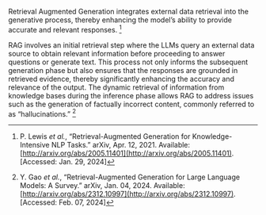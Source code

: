 Retrieval Augmented Generation integrates external data retrieval into the generative process, thereby enhancing the model’s ability to provide accurate and relevant responses. [^1]

RAG involves an initial retrieval step where the LLMs query an external data source to obtain relevant information before proceeding to answer questions or generate text. This process not only informs the subsequent generation phase but also ensures that the responses are grounded in retrieved evidence, thereby significantly enhancing the accuracy and relevance of the output. The dynamic retrieval of information from knowledge bases during the inference phase allows RAG to address issues such as the generation of factually incorrect content, commonly referred to as “hallucinations.” [^2]

[^1]:P. Lewis _et al._, “Retrieval-Augmented Generation for Knowledge-Intensive NLP Tasks.” arXiv, Apr. 12, 2021. Available: [http://arxiv.org/abs/2005.11401](http://arxiv.org/abs/2005.11401). [Accessed: Jan. 29, 2024]

[^2]:Y. Gao _et al._, “Retrieval-Augmented Generation for Large Language Models: A Survey.” arXiv, Jan. 04, 2024. Available: [http://arxiv.org/abs/2312.10997](http://arxiv.org/abs/2312.10997). [Accessed: Feb. 07, 2024]